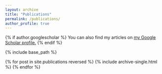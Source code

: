```yaml
---
layout: archive
title: "Publications"
permalink: /publications/
author_profile: true
---
```


{% if author.googlescholar %}
  You can also find my articles on <u><a href="{{author.googlescholar}}">my Google Scholar profile</a>.</u>
{% endif %}

{% include base_path %}

{% for post in site.publications reversed %}
  {% include archive-single.html %}
{% endfor %}

 <script src="https://bibbase.org/service/mendeley/a4e10ad6-978c-3c9d-b9c9-c903b9d27003?jsonp=1"></script> 

